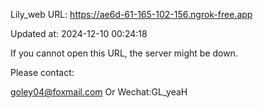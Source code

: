 Lily_web URL: https://ae6d-61-165-102-156.ngrok-free.app

Updated at: 2024-12-10 00:24:18

If you cannot open this URL, the server might be down.

Please contact: 

goley04@foxmail.com Or Wechat:GL_yeaH